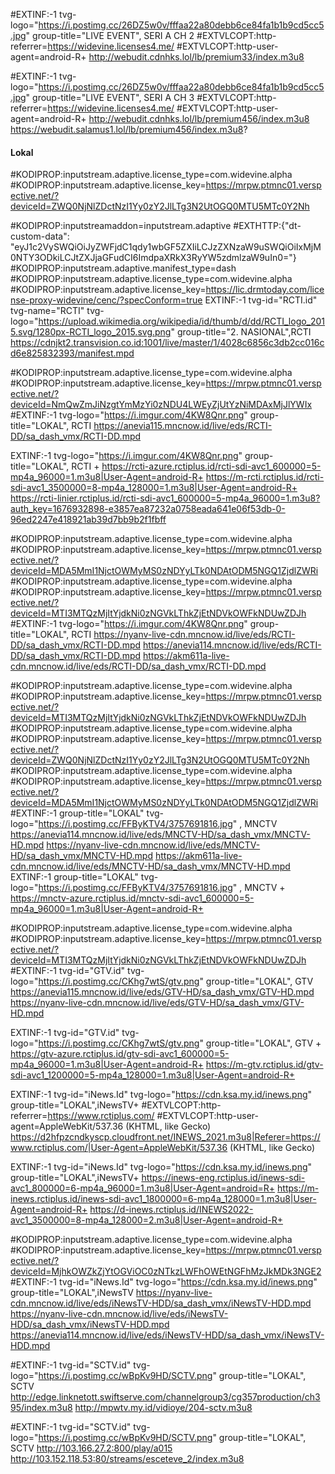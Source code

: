  
 
#EXTINF:-1 tvg-logo="https://i.postimg.cc/26DZ5w0v/fffaa22a80debb6ce84fa1b1b9cd5cc5.jpg" group-title="LIVE EVENT", SERI A CH 2
#EXTVLCOPT:http-referrer=https://widevine.licenses4.me/
#EXTVLCOPT:http-user-agent=android-R+
http://webudit.cdnhks.lol/lb/premium33/index.m3u8
 
#EXTINF:-1 tvg-logo="https://i.postimg.cc/26DZ5w0v/fffaa22a80debb6ce84fa1b1b9cd5cc5.jpg" group-title="LIVE EVENT", SERI A CH 3
#EXTVLCOPT:http-referrer=https://widevine.licenses4.me/
#EXTVLCOPT:http-user-agent=android-R+
http://webudit.cdnhks.lol/lb/premium456/index.m3u8
https://webudit.salamus1.lol/lb/premium456/index.m3u8?
 
 
 
 
#### Lokal #####
 
#KODIPROP:inputstream.adaptive.license_type=com.widevine.alpha
#KODIPROP:inputstream.adaptive.license_key=https://mrpw.ptmnc01.verspective.net/?deviceId=ZWQ0NjNlZDctNzI1Yy0zY2JlLTg3N2UtOGQ0MTU5MTc0Y2Nh
 
 
#KODIPROP:inputstreamaddon=inputstream.adaptive
#EXTHTTP:{"dt-custom-data":
"eyJ1c2VySWQiOiJyZWFjdC1qdy1wbGF5ZXIiLCJzZXNzaW9uSWQiOiIxMjM0NTY3ODkiLCJtZXJjaGFudCI6ImdpaXRkX3RyYW5zdmlzaW9uIn0="}
#KODIPROP:inputstream.adaptive.manifest_type=dash
#KODIPROP:inputstream.adaptive.license_type=com.widevine.alpha
#KODIPROP:inputstream.adaptive.license_key=https://lic.drmtoday.com/license-proxy-widevine/cenc/?specConform=true
EXTINF:-1 tvg-id="RCTI.id" tvg-name="RCTI" tvg-logo="https://upload.wikimedia.org/wikipedia/id/thumb/d/dd/RCTI_logo_2015.svg/1280px-RCTI_logo_2015.svg.png" group-title="2. NASIONAL",RCTI
https://cdnjkt2.transvision.co.id:1001/live/master/1/4028c6856c3db2cc016cd6e825832393/manifest.mpd
 
 
#KODIPROP:inputstream.adaptive.license_type=com.widevine.alpha
#KODIPROP:inputstream.adaptive.license_key=https://mrpw.ptmnc01.verspective.net/?deviceId=NmQwZmJiNzgtYmMzYi0zNDU4LWEyZjUtYzNiMDAxMjJlYWIx
#EXTINF:-1 tvg-logo="https://i.imgur.com/4KW8Qnr.png" group-title="LOKAL", RCTI
https://anevia115.mncnow.id/live/eds/RCTI-DD/sa_dash_vmx/RCTI-DD.mpd
 
 
 
EXTINF:-1 tvg-logo="https://i.imgur.com/4KW8Qnr.png" group-title="LOKAL", RCTI +
https://rcti-azure.rctiplus.id/rcti-sdi-avc1_600000=5-mp4a_96000=1.m3u8|User-Agent=android-R+
https://m-rcti.rctiplus.id/rcti-sdi-avc1_3500000=8-mp4a_128000=1.m3u8|User-Agent=android-R+
https://rcti-linier.rctiplus.id/rcti-sdi-avc1_600000=5-mp4a_96000=1.m3u8?auth_key=1676932898-e3857ea87232a0758eada641e06f53db-0-96ed2247e418921ab39d7bb9b2f1fbff
 
 
 
#KODIPROP:inputstream.adaptive.license_type=com.widevine.alpha #KODIPROP:inputstream.adaptive.license_key=https://mrpw.ptmnc01.verspective.net/?deviceId=MDA5MmI1NjctOWMyMS0zNDYyLTk0NDAtODM5NGQ1ZjdlZWRi 
#KODIPROP:inputstream.adaptive.license_type=com.widevine.alpha
#KODIPROP:inputstream.adaptive.license_key=https://mrpw.ptmnc01.verspective.net/?deviceId=MTI3MTQzMjItYjdkNi0zNGVkLThkZjEtNDVkOWFkNDUwZDJh
#EXTINF:-1 tvg-logo="https://i.imgur.com/4KW8Qnr.png" group-title="LOKAL", RCTI
https://nyanv-live-cdn.mncnow.id/live/eds/RCTI-DD/sa_dash_vmx/RCTI-DD.mpd
https://anevia114.mncnow.id/live/eds/RCTI-DD/sa_dash_vmx/RCTI-DD.mpd
https://akm611a-live-cdn.mncnow.id/live/eds/RCTI-DD/sa_dash_vmx/RCTI-DD.mpd
 
 
 
#KODIPROP:inputstream.adaptive.license_type=com.widevine.alpha
#KODIPROP:inputstream.adaptive.license_key=https://mrpw.ptmnc01.verspective.net/?deviceId=MTI3MTQzMjItYjdkNi0zNGVkLThkZjEtNDVkOWFkNDUwZDJh
#KODIPROP:inputstream.adaptive.license_type=com.widevine.alpha
#KODIPROP:inputstream.adaptive.license_key=https://mrpw.ptmnc01.verspective.net/?deviceId=ZWQ0NjNlZDctNzI1Yy0zY2JlLTg3N2UtOGQ0MTU5MTc0Y2Nh
#KODIPROP:inputstream.adaptive.license_type=com.widevine.alpha #KODIPROP:inputstream.adaptive.license_key=https://mrpw.ptmnc01.verspective.net/?deviceId=MDA5MmI1NjctOWMyMS0zNDYyLTk0NDAtODM5NGQ1ZjdlZWRi 
#EXTINF:-1 group-title="LOKAL" tvg-logo="https://i.postimg.cc/FFByKTV4/3757691816.jpg" , MNCTV
https://anevia114.mncnow.id/live/eds/MNCTV-HD/sa_dash_vmx/MNCTV-HD.mpd
https://nyanv-live-cdn.mncnow.id/live/eds/MNCTV-HD/sa_dash_vmx/MNCTV-HD.mpd
https://akm611a-live-cdn.mncnow.id/live/eds/MNCTV-HD/sa_dash_vmx/MNCTV-HD.mpd
EXTINF:-1 group-title="LOKAL" tvg-logo="https://i.postimg.cc/FFByKTV4/3757691816.jpg" , MNCTV +
https://mnctv-azure.rctiplus.id/mnctv-sdi-avc1_600000=5-mp4a_96000=1.m3u8|User-Agent=android-R+
 
 
 
 
#KODIPROP:inputstream.adaptive.license_type=com.widevine.alpha
#KODIPROP:inputstream.adaptive.license_key=https://mrpw.ptmnc01.verspective.net/?deviceId=MTI3MTQzMjItYjdkNi0zNGVkLThkZjEtNDVkOWFkNDUwZDJh
#EXTINF:-1 tvg-id="GTV.id" tvg-logo="https://i.postimg.cc/CKhg7wtS/gtv.png" group-title="LOKAL", GTV
https://anevia115.mncnow.id/live/eds/GTV-HD/sa_dash_vmx/GTV-HD.mpd
https://nyanv-live-cdn.mncnow.id/live/eds/GTV-HD/sa_dash_vmx/GTV-HD.mpd
 
 
EXTINF:-1 tvg-id="GTV.id" tvg-logo="https://i.postimg.cc/CKhg7wtS/gtv.png" group-title="LOKAL", GTV +
https://gtv-azure.rctiplus.id/gtv-sdi-avc1_600000=5-mp4a_96000=1.m3u8|User-Agent=android-R+
https://m-gtv.rctiplus.id/gtv-sdi-avc1_1200000=5-mp4a_128000=1.m3u8|User-Agent=android-R+
 
 
 
 
EXTINF:-1 tvg-id="iNews.Id" tvg-logo="https://cdn.ksa.my.id/inews.png" group-title="LOKAL",iNewsTV+
#EXTVLCOPT:http-referrer=https://www.rctiplus.com/
#EXTVLCOPT:http-user-agent=AppleWebKit/537.36 (KHTML, like Gecko)
https://d2hfpzcndkyscp.cloudfront.net/INEWS_2021.m3u8|Referer=https://www.rctiplus.com/|User-Agent=AppleWebKit/537.36 (KHTML, like Gecko)
 
 
 
EXTINF:-1 tvg-id="iNews.Id" tvg-logo="https://cdn.ksa.my.id/inews.png" group-title="LOKAL",iNewsTV+
https://inews-eng.rctiplus.id/inews-sdi-avc1_800000=6-mp4a_96000=1.m3u8|User-Agent=android=R+
https://m-inews.rctiplus.id/inews-sdi-avc1_1800000=6-mp4a_128000=1.m3u8|User-Agent=android-R+
https://d-inews.rctiplus.id/INEWS2022-avc1_3500000=8-mp4a_128000=2.m3u8|User-Agent=android-R+
 
 
 
#KODIPROP:inputstream.adaptive.license_type=com.widevine.alpha
#KODIPROP:inputstream.adaptive.license_key=https://mrpw.ptmnc01.verspective.net/?deviceId=MjhkOWZkZjYtOGViOC0zNTkzLWFhOWEtNGFhMzJkMDk3NGE2
#EXTINF:-1 tvg-id="iNews.Id" tvg-logo="https://cdn.ksa.my.id/inews.png" group-title="LOKAL",iNewsTV
https://nyanv-live-cdn.mncnow.id/live/eds/iNewsTV-HDD/sa_dash_vmx/iNewsTV-HDD.mpd
https://nyanv-live-cdn.mncnow.id/live/eds/iNewsTV-HDD/sa_dash_vmx/iNewsTV-HDD.mpd
https://anevia114.mncnow.id/live/eds/iNewsTV-HDD/sa_dash_vmx/iNewsTV-HDD.mpd
 
 
 
#EXTINF:-1 tvg-id="SCTV.id" tvg-logo="https://i.postimg.cc/wBpKv9HD/SCTV.png" group-title="LOKAL", SCTV
http://edge.linknetott.swiftserve.com/channelgroup3/cg357production/ch395/index.m3u8
http://mpwtv.my.id/vidioye/204-sctv.m3u8
 
#EXTINF:-1 tvg-id="SCTV.id" tvg-logo="https://i.postimg.cc/wBpKv9HD/SCTV.png" group-title="LOKAL", SCTV
http://103.166.27.2:800/play/a015
http://103.152.118.53:80/streams/esceteve_2/index.m3u8
 
